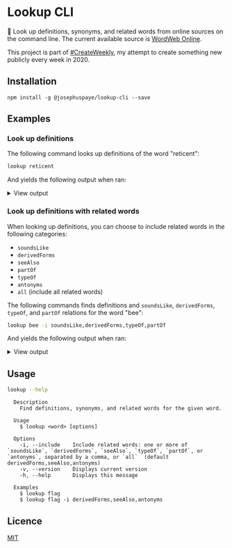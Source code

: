 # Lookup CLI

📖 Look up definitions, synonyms, and related words from online sources on the command line. The current available source is [WordWeb Online](https://wordwebonline.com).

This project is part of [#CreateWeekly](https://twitter.com/JosephusPaye/status/1214853295023411200), my attempt to create something new publicly every week in 2020.

## Installation

```
npm install -g @josephuspaye/lookup-cli --save
```

## Examples

### Look up definitions

The following command looks up definitions of the word "reticent":

```bash
lookup reticent
```

And yields the following output when ran:

<details>
<summary>View output</summary>

```
Looking up "reticent"...

Adjective: reticent

  1. Temperamentally disinclined to talk
     - untalkative

  2. Cool and formal in manner
     - restrained, unemotional

  3. Reluctant to draw attention to yourself
     - self-effacing, retiring

See also: taciturn, unassertive, undemonstrative
```
</details>

### Look up definitions with related words

When looking up definitions, you can choose to include related words in the following categories:

- `soundsLike`
- `derivedForms`
- `seeAlso`
- `partOf`
- `typeOf`
- `antonyms`
- `all` (include all related words)

The following commands finds definitions and `soundsLike`, `derivedForms`, `typeOf`, and `partOf` relations for the word "bee":

```bash
lookup bee -i soundsLike,derivedForms,typeOf,partOf
```

And yields the following output when ran:

<details>
<summary>View output</summary>

```
Looking up "bee"...

Noun: bee

  1. Any of numerous hairy-bodied insects including social and solitary species

  2. A social gathering to carry out some communal task or to hold competitions

Sounds like: be, B

Derived forms: bees

Type of: hymenopter, hymenopteran, hymenopteron, hymenopterous insect, social affair, social gathering

Part of: Apoidea, superfamily Apoidea
```
</details>

## Usage

```bash
lookup --help
```

```
  Description
    Find definitions, synonyms, and related words for the given word.

  Usage
    $ lookup <word> [options]

  Options
    -i, --include    Include related words: one or more of `soundsLike`, `derivedForms`, `seeAlso`, `typeOf`, `partOf`, or `antonyms`, separated by a comma, or `all`  (default derivedForms,seeAlso,antonyms)
    -v, --version    Displays current version
    -h, --help       Displays this message

  Examples
    $ lookup flag
    $ lookup flag -i derivedForms,seeAlso,antonyms
```

## Licence

[MIT](LICENCE)
